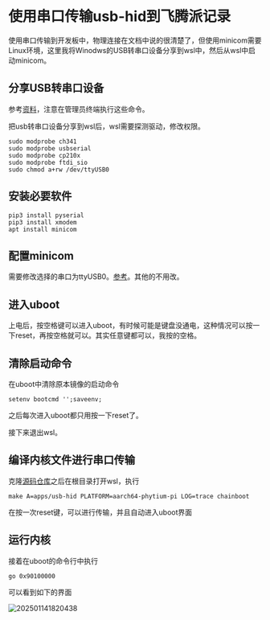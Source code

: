 # 使用串口传输usb-hid到飞腾派记录

使用串口传输到开发板中，物理连接在文档中说的很清楚了，但使用minicom需要Linux环境，这里我将Winodws的USB转串口设备分享到wsl中，然后从wsl中启动minicom。

## 分享USB转串口设备

参考[资料](https://learn.microsoft.com/zh-cn/windows/wsl/connect-usb)，注意在管理员终端执行这些命令。

把usb转串口设备分享到wsl后，wsl需要探测驱动，修改权限。

```
sudo modprobe ch341
sudo modprobe usbserial
sudo modprobe cp210x
sudo modprobe ftdi_sio
sudo chmod a+rw /dev/ttyUSB0
```

## 安装必要软件

```
pip3 install pyserial
pip3 install xmodem
apt install minicom
```

## 配置minicom

需要修改选择的串口为ttyUSB0。[参考](https://cloud.tencent.com/developer/article/2070964)。其他的不用改。

## 进入uboot

上电后，按空格键可以进入uboot，有时候可能是键盘没通电，这种情况可以按一下reset，再按空格就可以。其实任意键都可以，我按的空格。

## 清除启动命令

在uboot中清除原本镜像的启动命令

```
setenv bootcmd '';saveenv;
```

之后每次进入uboot都只用按一下reset了。

接下来退出wsl。

## 编译内核文件进行串口传输

克隆[源码仓库](https://github.com/Jasonhonghh/arceos_experiment)之后在根目录打开wsl，执行

```
make A=apps/usb-hid PLATFORM=aarch64-phytium-pi LOG=trace chainboot
```

在按一次reset键，可以进行传输，并且自动进入uboot界面

## 运行内核

接着在uboot的命令行中执行

```
go 0x90100000
```

可以看到如下的界面

![202501141820438](https://3ec93ca.webp.li/202501141820438.png)
